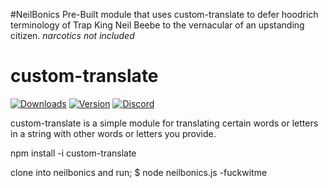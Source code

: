 #NeilBonics
Pre-Built module that uses custom-translate to defer hoodrich terminology of Trap King Neil Beebe to the vernacular of an upstanding citizen. *narcotics not included*

# custom-translate
[![Downloads](https://img.shields.io/npm/dt/custom-translate.svg?maxAge=3600)](https://www.npmjs.com/package/custom-translate)
[![Version](https://img.shields.io/npm/v/custom-translate.svg?maxAge=3600)](https://www.npmjs.com/package/custom-translate)
[![Discord](https://discordapp.com/api/guilds/309678110066999297/embed.png)](https://discord.gg/cjpVNcQ)

custom-translate is a simple module for translating certain words or letters in a string with other words or letters you provide. 

npm install -i custom-translate 

clone into neilbonics and run; 
  $ node neilbonics.js -fuckwitme <pastetext>
  

